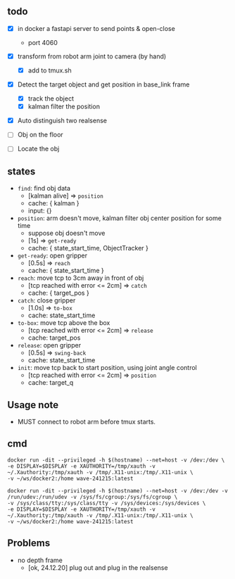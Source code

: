 ## todo

- [x] in docker a fastapi server to send points & open-close
  - port 4060
- [x] transform from robot arm joint to camera (by hand)
  - [x] add to tmux.sh
- [x] Detect the target object and get position in base_link frame
  - [x] track the object
  - [x] kalman filter the position
- [x] Auto distinguish two realsense

- [ ] Obj on the floor
- [ ] Locate the obj

## states

- `find`: find obj data
  - [kalman alive] => `position`
  - cache: { kalman }
  - input: {}
- `position`: arm doesn't move, kalman filter obj center position for some time
  - suppose obj doesn't move
  - [1s] => `get-ready`
  - cache: { state_start_time, ObjectTracker }
- `get-ready`: open gripper
  - [0.5s] => `reach`
  - cache: { state_start_time }
- `reach`: move tcp to 3cm away in front of obj
  - [tcp reached with error <= 2cm] => `catch`
  - cache: { target_pos }
- `catch`: close gripper
  - [1.0s] => `to-box`
  - cache: state_start_time
- `to-box`: move tcp above the box
  - [tcp reached with error <= 2cm] => `release`
  - cache: target_pos
- `release`: open gripper
  - [0.5s] => `swing-back`
  - cache: state_start_time
- `init`: move tcp back to start position, using joint angle control
  - [tcp reached with error <= 2cm] => `position`
  - cache: target_q

## Usage note

- MUST connect to robot arm before tmux starts.

## cmd

```
docker run -dit --privileged -h $(hostname) --net=host -v /dev:/dev \
-e DISPLAY=$DISPLAY -e XAUTHORITY=/tmp/xauth -v ~/.Xauthority:/tmp/xauth -v /tmp/.X11-unix:/tmp/.X11-unix \
-v ~/ws/docker2:/home wave-241215:latest
```

```
docker run -dit --privileged -h $(hostname) --net=host -v /dev:/dev -v /run/udev:/run/udev -v /sys/fs/cgroup:/sys/fs/cgroup \
-v /sys/class/tty:/sys/class/tty -v /sys/devices:/sys/devices \
-e DISPLAY=$DISPLAY -e XAUTHORITY=/tmp/xauth -v ~/.Xauthority:/tmp/xauth -v /tmp/.X11-unix:/tmp/.X11-unix \
-v ~/ws/docker2:/home wave-241215:latest
```

## Problems

- no depth frame
  - [ok, 24.12.20] plug out and plug in the realsense

